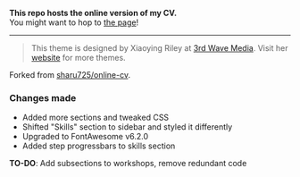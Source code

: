 <!-- <a href="https://jekyll-themes.com">
<img src="https://img.shields.io/badge/featured%20on-JT-red.svg" height="20" alt="Jekyll Themes Shield" >
</a> -->

**This repo hosts the online version of my CV.**  
You might want to hop to [the page](https://amzon-ex.github.io/online-cv)!

---
> This theme is designed by Xiaoying Riley at [3rd Wave Media](http://themes.3rdwavemedia.com/).
> Visit her [website](http://themes.3rdwavemedia.com/) for more themes.

Forked from [sharu725/online-cv](https://github.com/sharu725/online-cv).

### Changes made

- Added more sections and tweaked CSS
- Shifted "Skills" section to sidebar and styled it differently
- Upgraded to FontAwesome v6.2.0
- Added step progressbars to skills section

**TO-DO**: Add subsections to workshops, remove redundant code

